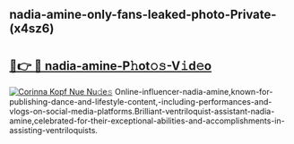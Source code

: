 ## nadia-amine-only-fans​-leaked-photo​-Private-(x4sz6)


# <h2><a href="https://mediaupload.pro?title=nadia-amine&ref=git">🔗👉 🔴 nadia-amine-P𝚑ot𝚘𝚜-V𝚒d𝚎o</a></h2>

[![Corinna Kopf Nue Nu𝚍e𝚜](https://i.imgur.com/0qMVB7G.gif)](https://mediaupload.pro?title=nadia-amine&ref=git)
Online-influencer-nadia-amine,known-for-publishing-dance-and-lifestyle-content,-including-performances-and-vlogs-on-social-media-platforms.Brilliant-ventriloquist-assistant-nadia-amine,celebrated-for-their-exceptional-abilities-and-accomplishments-in-assisting-ventriloquists.  